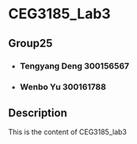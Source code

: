# CEG3185_Lab3

## Group25
- ### Tengyang Deng 300156567
- ### Wenbo Yu 300161788

## Description
This is the content of CEG3185_lab3
